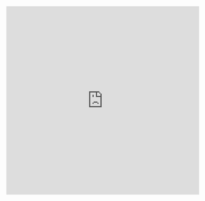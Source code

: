 <iframe height=498 width=510 src='http://player.youku.com/embed/XMzg5MTM3NTY1Ng==' frameborder=0 'allowfullscreen'></iframe>